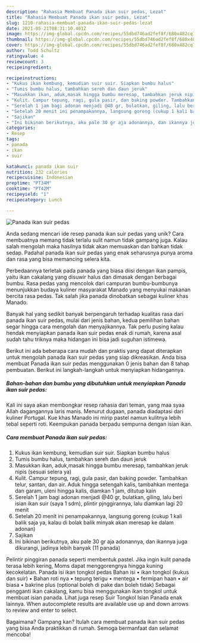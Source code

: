 ```yaml
---
description: "Rahasia Membuat Panada ikan suir pedas, Lezat"
title: "Rahasia Membuat Panada ikan suir pedas, Lezat"
slug: 1210-rahasia-membuat-panada-ikan-suir-pedas-lezat
date: 2021-05-21T08:31:10.401Z
image: https://img-global.cpcdn.com/recipes/55dbd746ad2fef8f/680x482cq70/panada-ikan-suir-pedas-foto-resep-utama.jpg
thumbnail: https://img-global.cpcdn.com/recipes/55dbd746ad2fef8f/680x482cq70/panada-ikan-suir-pedas-foto-resep-utama.jpg
cover: https://img-global.cpcdn.com/recipes/55dbd746ad2fef8f/680x482cq70/panada-ikan-suir-pedas-foto-resep-utama.jpg
author: Todd Schultz
ratingvalue: 4
reviewcount: 3
recipeingredient:

recipeinstructions:
- "Kukus ikan kembung, kemudian suir suir. Siapkan bumbu halus"
- "Tumis bumbu halus, tambahkan sereh dan daun jeruk"
- "Masukkan ikan, aduk,masak hingga bumbu meresap, tambahkan jeruk nipis (sesuai selera ya)"
- "Kulit. Campur tepung, ragi, gula pasir, dan baking powder. Tambahkan telur, santan, dan air. Aduk hingga setengah kalis, tambahkan mentega dan garam, uleni hingga kalis, diamkan 1 jam, ditutup kain"
- "Serelah 1 jam bagi adonan menjadi @40 gr, bulatkan, giling, lalu beri isian ikan suir (saya 1 sdm), plintir pjnggirannya, lalu diamkan lagi 20 menit"
- "Setelah 20 menit ini penampakannya, langsung goreng (cukup 1 kali balik saja ya, kalau di bolak balik minyak akan meresap ke dalam adonan)"
- "Sajikan"
- "Ini bikinan berikutnya, aku pale 30 gr aja adonannya, dan ikannya juga dikurangi, jadinya lebih banyak (11 panada)"
categories:
- Resep
tags:
- panada
- ikan
- suir

katakunci: panada ikan suir 
nutrition: 232 calories
recipecuisine: Indonesian
preptime: "PT34M"
cooktime: "PT42M"
recipeyield: "1"
recipecategory: Lunch

---
```



![Panada ikan suir pedas](https://img-global.cpcdn.com/recipes/55dbd746ad2fef8f/680x482cq70/panada-ikan-suir-pedas-foto-resep-utama.jpg)

Anda sedang mencari ide resep panada ikan suir pedas yang unik? Cara membuatnya memang tidak terlalu sulit namun tidak gampang juga. Kalau salah mengolah maka hasilnya tidak akan memuaskan dan bahkan tidak sedap. Padahal panada ikan suir pedas yang enak seharusnya punya aroma dan rasa yang bisa memancing selera kita.

Perbedaannya terletak pada panada yang biasa diisi dengan ikan pampis, yaitu ikan cakalang yang disuwir halus dan dimasak dengan berbagai bumbu. Rasa pedas yang mencolok dari campuran bumbu-bumbunya menunjukkan budaya kuliner masyarakat Manado yang menyukai makanan bercita rasa pedas. Tak salah jika panada dinobatkan sebagai kuliner khas Manado.

Banyak hal yang sedikit banyak berpengaruh terhadap kualitas rasa dari panada ikan suir pedas, mulai dari jenis bahan, kedua pemilihan bahan segar hingga cara mengolah dan menyajikannya. Tak perlu pusing kalau hendak menyiapkan panada ikan suir pedas enak di rumah, karena asal sudah tahu triknya maka hidangan ini bisa jadi suguhan istimewa.


Berikut ini ada beberapa cara mudah dan praktis yang dapat diterapkan untuk mengolah panada ikan suir pedas yang siap dikreasikan. Anda bisa membuat Panada ikan suir pedas menggunakan 0 jenis bahan dan 8 tahap pembuatan. Berikut ini langkah-langkah untuk menyiapkan hidangannya.

<!--inarticleads1-->

##### Bahan-bahan dan bumbu yang dibutuhkan untuk menyiapkan Panada ikan suir pedas:



Kali ini saya akan membongkar resep rahasia dari teman, yang maa syaa Allah dagangannya laris manis. Menurut dugaan, panada diadaptasi dari kuliner Portugal. Kue khas Manado ini mirip pastel namun kulitnya lebih tebal seperti roti. Keempukan panada berpadu sempurna dengan isian ikan. 

<!--inarticleads2-->

##### Cara membuat Panada ikan suir pedas:

1. Kukus ikan kembung, kemudian suir suir. Siapkan bumbu halus
1. Tumis bumbu halus, tambahkan sereh dan daun jeruk
1. Masukkan ikan, aduk,masak hingga bumbu meresap, tambahkan jeruk nipis (sesuai selera ya)
1. Kulit. Campur tepung, ragi, gula pasir, dan baking powder. Tambahkan telur, santan, dan air. Aduk hingga setengah kalis, tambahkan mentega dan garam, uleni hingga kalis, diamkan 1 jam, ditutup kain
1. Serelah 1 jam bagi adonan menjadi @40 gr, bulatkan, giling, lalu beri isian ikan suir (saya 1 sdm), plintir pjnggirannya, lalu diamkan lagi 20 menit
1. Setelah 20 menit ini penampakannya, langsung goreng (cukup 1 kali balik saja ya, kalau di bolak balik minyak akan meresap ke dalam adonan)
1. Sajikan
1. Ini bikinan berikutnya, aku pale 30 gr aja adonannya, dan ikannya juga dikurangi, jadinya lebih banyak (11 panada)


Pelintir pinggiran panada seperti membentuk pastel. Jika ingin kulit panada terasa lebih kering, Moms dapat menggorengnya hingga kuning kecokelatan. Panada isi ikan tongkol pedas Bahan isi • ikan tongkol (kukus dan suir) • Bahan roti nya • tepung terigu • mentega • fermipan haan • air biasa • bakrine plus (optional boleh di pake dan boleh tidak) Sebagai pengganti ikan cakalang, kamu bisa menggunakan ikan tongkol untuk membuat isian panada. Lihat juga resep Suir Tongkol Isian Panada enak lainnya. When autocomplete results are available use up and down arrows to review and enter to select. 

Bagaimana? Gampang kan? Itulah cara membuat panada ikan suir pedas yang bisa Anda praktikkan di rumah. Semoga bermanfaat dan selamat mencoba!
